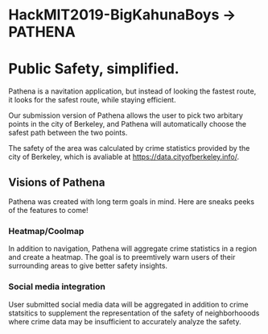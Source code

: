 # HackMIT2019-BigKahunaBoys -> PATHENA
# Public Safety, simplified. 

Pathena is a navitation application, but instead of looking the fastest route, it looks for the safest route, while staying efficient.

Our submission version of Pathena allows the user to pick two arbitary points in the city of Berkeley, and Pathena will automatically choose the safest path between the two points. 

The safety of the area was calculated by crime statistics provided by the city of Berkeley, which is avaliable at https://data.cityofberkeley.info/.

## Visions of Pathena

Pathena was created with long term goals in mind. Here are sneaks peeks of the features to come!

### Heatmap/Coolmap
In addition to navigation, Pathena will aggregate crime statistics in a region and create a heatmap. The goal is to preemtively warn users of their surrounding areas to give better safety insights.

### Social media integration
User submitted social media data will be aggregated in addition to crime statsitics to supplement the representation of the safety of neighborhooods where crime data may be insufficient to accurately analyze the safety.



 
